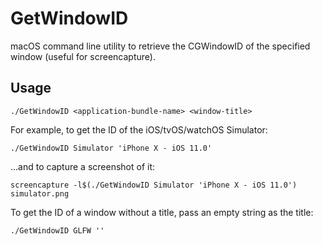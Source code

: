 GetWindowID
===========

macOS command line utility to retrieve the CGWindowID of the specified window (useful for screencapture).


## Usage

    ./GetWindowID <application-bundle-name> <window-title>

For example, to get the ID of the iOS/tvOS/watchOS Simulator:

    ./GetWindowID Simulator 'iPhone X - iOS 11.0'

…and to capture a screenshot of it:

    screencapture -l$(./GetWindowID Simulator 'iPhone X - iOS 11.0') simulator.png

To get the ID of a window without a title, pass an empty string as the title:

    ./GetWindowID GLFW ''
